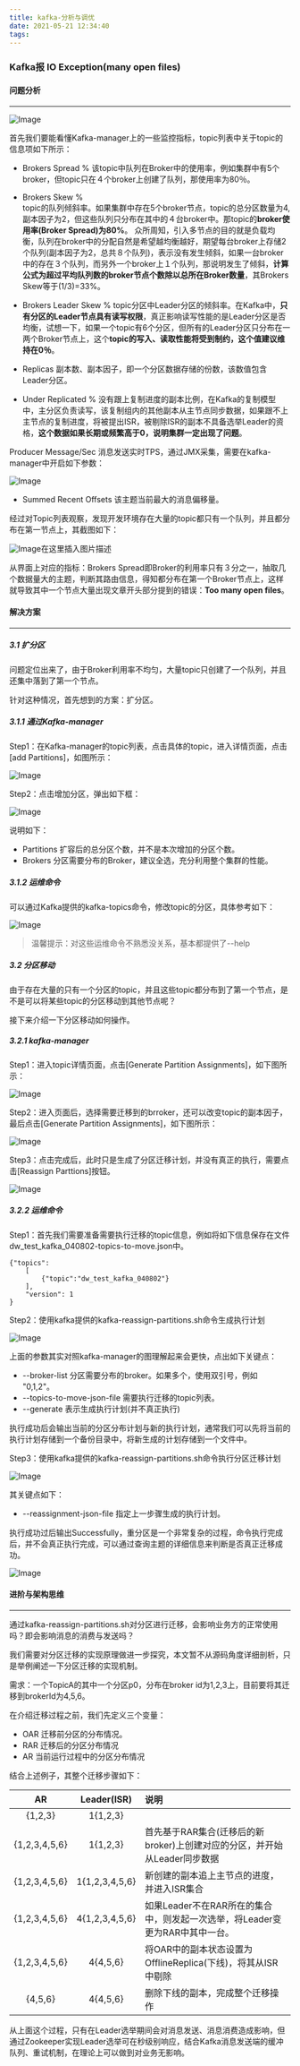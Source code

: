 ```yaml
---
title: kafka-分析与调优
date: 2021-05-21 12:34:40
tags:
---
```


### Kafka报 IO Exception(many open files)

#### 问题分析

------

![Image](https://mmbiz.qpic.cn/mmbiz_png/Wkp2azia4QFvox3eJ4x9luN4F8S7KTYgVd71ajm8l4SQibTbQic73zsFR1OryAj6gpuVAfviaTAyQzKmMNK1y5et2w/640?wx_fmt=png&wxfrom=5&wx_lazy=1&wx_co=1)


首先我们要能看懂Kafka-manager上的一些监控指标，topic列表中关于topic的信息项如下所示：

- Brokers Spread %
  该topic中队列在Broker中的使用率，例如集群中有5个broker，但topic只在４个broker上创建了队列，那使用率为80％。

- Brokers Skew %   
  topic的队列倾斜率。如果集群中存在5个broker节点，topic的总分区数量为4,副本因子为2，但这些队列只分布在其中的４台broker中。那topic的**broker使用率(Broker Spread)为80%**。
  众所周知，引入多节点的目的就是负载均衡，队列在broker中的分配自然是希望越均衡越好，期望每台broker上存储2个队列(副本因子为2，总共８个队列)，表示没有发生倾斜，如果一台broker中的存在３个队列，而另外一个broker上１个队列，那说明发生了倾斜，**计算公式为超过平均队列数的broker节点个数除以总所在Broker数量**，其Brokers Skew等于(1/3)=33%。  <!--队列就是：分区 + 副本-->

- Brokers Leader Skew %
  topic分区中Leader分区的倾斜率。在Kafka中，**只有分区的Leader节点具有读写权限**，真正影响读写性能的是Leader分区是否均衡，试想一下，如果一个topic有6个分区，但所有的Leader分区只分布在一两个Broker节点上，这个**topic的写入、读取性能将受到制约，这个值建议维持在0％**。

- Replicas
  副本数、副本因子，即一个分区数据存储的份数，该数值包含Leader分区。

- Under Replicated %
  没有跟上复制进度的副本比例，在Kafka的复制模型中，主分区负责读写，该复制组内的其他副本从主节点同步数据，如果跟不上主节点的复制进度，将被提出ISR，被剔除ISR的副本不具备选举Leader的资格，**这个数据如果长期或频繁高于0，说明集群一定出现了问题**。

Producer Message/Sec
消息发送实时TPS，通过JMX采集，需要在kafka-manager中开启如下参数：

![Image](https://mmbiz.qpic.cn/mmbiz_png/Wkp2azia4QFvox3eJ4x9luN4F8S7KTYgVibB9l70MzWAEFyUMZIvia0bxQrJYlciaeCmPBFNwWjJI95TiaUV293sX5g/640?wx_fmt=png&wxfrom=5&wx_lazy=1&wx_co=1)

- Summed Recent Offsets
  该主题当前最大的消息偏移量。

经过对Topic列表观察，发现开发环境存在大量的topic都只有一个队列，并且都分布在第一节点上，其截图如下：

![Image](https://mmbiz.qpic.cn/mmbiz_png/Wkp2azia4QFvox3eJ4x9luN4F8S7KTYgVRdFRpiaHaB1GsEt8uibID722MYlxAurdoJnTK6EcIKrtDzGZjkqL5vjA/640?wx_fmt=png&wxfrom=5&wx_lazy=1&wx_co=1)在这里插入图片描述


从界面上对应的指标：Brokers Spread即Broker的利用率只有３分之一，抽取几个数据量大的主题，判断其路由信息，得知都分布在第一个Broker节点上，这样就导致其中一个节点大量出现文章开头部分提到的错误：**Too many open files**。

#### 解决方案

------

##### 3.1 扩分区

问题定位出来了，由于Broker利用率不均匀，大量topic只创建了一个队列，并且还集中落到了第一个节点。

针对这种情况，首先想到的方案：扩分区。

##### 3.1.1 通过Kafka-manager

Step1：在Kafka-manager的topic列表，点击具体的topic，进入详情页面，点击[add Partitions]，如图所示：

![Image](https://mmbiz.qpic.cn/mmbiz_png/Wkp2azia4QFvox3eJ4x9luN4F8S7KTYgVPXLfzpo8iaZoYQarg7ws4SczYTMFxic6YCNvJoYFmLs4kLl6Qwad1Ekg/640?wx_fmt=png&wxfrom=5&wx_lazy=1&wx_co=1)


Step2：点击增加分区，弹出如下框：

![Image](https://mmbiz.qpic.cn/mmbiz_png/Wkp2azia4QFvox3eJ4x9luN4F8S7KTYgVfuicI2KEPBO13zgMaw4Qbrcoe8meRTz2vyCDkx4QeicY8k9bYHZxk6oQ/640?wx_fmt=png&wxfrom=5&wx_lazy=1&wx_co=1)


说明如下：

- Partitions
  扩容后的总分区个数，并不是本次增加的分区个数。
- Brokers
  分区需要分布的Broker，建议全选，充分利用整个集群的性能。

##### 3.1.2 运维命令

可以通过Kafka提供的kafka-topics命令，修改topic的分区，具体参考如下：

![Image](https://mmbiz.qpic.cn/mmbiz_png/Wkp2azia4QFvox3eJ4x9luN4F8S7KTYgVzjZFWZ47UpkVb3iaNkWMHqenWIXsCBjuGW1T1e42cRiaWiby6sQf4lJzQ/640?wx_fmt=png&wxfrom=5&wx_lazy=1&wx_co=1)

> 温馨提示：对这些运维命令不熟悉没关系，基本都提供了--help

##### 3.2 分区移动

由于存在大量的只有一个分区的topic，并且这些topic都分布到了第一个节点，是不是可以将某些topic的分区移动到其他节点呢？

接下来介绍一下分区移动如何操作。

##### 3.2.1 kafka-manager

Step1：进入topic详情页面，点击[Generate Partition Assignments]，如下图所示：

![Image](https://mmbiz.qpic.cn/mmbiz_png/Wkp2azia4QFvox3eJ4x9luN4F8S7KTYgVm6ibJZh43iaVwh40jX6Fz3AsbnibricqkmBWbOHRVhdMH5UiaMRhicPQic3Hw/640?wx_fmt=png&wxfrom=5&wx_lazy=1&wx_co=1)


Step2：进入页面后，选择需要迁移到的brroker，还可以改变topic的副本因子，最后点击[Generate Partition Assignments]，如下图所示：

![Image](https://mmbiz.qpic.cn/mmbiz_png/Wkp2azia4QFvox3eJ4x9luN4F8S7KTYgVa0Z8umQiaib5DRzibX2I0icvPyMdiaEm3Px6F8ERyGFy9cBziaQEwIN0QzGQ/640?wx_fmt=png&wxfrom=5&wx_lazy=1&wx_co=1)


Step3：点击完成后，此时只是生成了分区迁移计划，并没有真正的执行，需要点击[Reassign Parttions]按钮。

![Image](https://mmbiz.qpic.cn/mmbiz_png/Wkp2azia4QFvox3eJ4x9luN4F8S7KTYgVAceM0RH9Ktq7URs2FpdA404icN4qExz8ib0u0kJiaFNCHHz9QcZqDMVHg/640?wx_fmt=png&wxfrom=5&wx_lazy=1&wx_co=1)

##### 3.2.2 运维命令

Step1：首先我们需要准备需要执行迁移的topic信息，例如将如下信息保存在文件dw_test_kafka_040802-topics-to-move.json中。

```
{"topics":
    [
        {"topic":"dw_test_kafka_040802"}
    ],
    "version": 1
}
```

Step2：使用kafka提供的kafka-reassign-partitions.sh命令生成执行计划

![Image](https://mmbiz.qpic.cn/mmbiz_png/Wkp2azia4QFvox3eJ4x9luN4F8S7KTYgVAUy43eHQT4wodWDoyINRX7icKnHesVuh6korWVXqjf3VrtYBZGU9gTw/640?wx_fmt=png&wxfrom=5&wx_lazy=1&wx_co=1)


上面的参数其实对照kafka-manager的图理解起来会更快，点出如下关键点：

- --broker-list
  分区需要分布的broker。如果多个，使用双引号，例如 "0,1,2"。
- --topics-to-move-json-file
  需要执行迁移的topic列表。
- --generate
  表示生成执行计划(并不真正执行)

执行成功后会输出当前的分区分布计划与新的执行计划，通常我们可以先将当前的执行计划存储到一个备份目录中，将新生成的计划存储到一个文件中。

Step3：使用kafka提供的kafka-reassign-partitions.sh命令执行分区迁移计划

![Image](https://mmbiz.qpic.cn/mmbiz_png/Wkp2azia4QFvox3eJ4x9luN4F8S7KTYgVianvMtHR60SJxxBeHga7AZ7IsibjuAtTQL02R7hmFRy8wWgVv49brWGA/640?wx_fmt=png&wxfrom=5&wx_lazy=1&wx_co=1)


其关键点如下：

- --reassignment-json-file
  指定上一步骤生成的执行计划。

执行成功过后输出Successfully，重分区是一个非常复杂的过程，命令执行完成后，并不会真正执行完成，可以通过查询主题的详细信息来判断是否真正迁移成功。

![Image](https://mmbiz.qpic.cn/mmbiz_png/Wkp2azia4QFvox3eJ4x9luN4F8S7KTYgVDGxJwcvfIUpiaxrjI16DiaEL9FR3HzmvjzeoPAOGvLwZhRpDHqpjwpOA/640?wx_fmt=png&wxfrom=5&wx_lazy=1&wx_co=1)

#### 进阶与架构思维

------

通过kafka-reassign-partitions.sh对分区进行迁移，会影响业务方的正常使用吗？即会影响消息的消费与发送吗？

我们需要对分区迁移的实现原理做进一步探究，本文暂不从源码角度详细剖析，只是举例阐述一下分区迁移的实现机制。

需求：一个TopicA的其中一个分区p0，分布在broker id为1,2,3上，目前要将其迁移到brokerId为4,5,6。

在介绍迁移过程之前，我们先定义三个变量：

- OAR
  迁移前分区的分布情况。
- RAR
  迁移后的分区分布情况
- AR
  当前运行过程中的分区分布情况

结合上述例子，其整个迁移步骤如下：

|      AR       |  Leader(ISR)   | 说明                                                         |
| :-----------: | :------------: | :----------------------------------------------------------- |
|    {1,2,3}    |    1{1,2,3}    |                                                              |
| {1,2,3,4,5,6} |    1{1,2,3}    | 首先基于RAR集合(迁移后的新broker)上创建对应的分区，并开始从Leader同步数据 |
| {1,2,3,4,5,6} | 1{1,2,3,4,5,6} | 新创建的副本追上主节点的进度，并进入ISR集合                  |
| {1,2,3,4,5,6} | 4{1,2,3,4,5,6} | 如果Leader不在RAR所在的集合中，则发起一次选举，将Leader变更为RAR中其中一台。 |
| {1,2,3,4,5,6} |    4{4,5,6}    | 将OAR中的副本状态设置为OfflineReplica(下线)，将其从ISR中剔除 |
|    {4,5,6}    |    4{4,5,6}    | 删除下线的副本，完成整个迁移操作                             |

从上面这个过程，只有在Leader选举期间会对消息发送、消息消费造成影响，但通过Zookeeper实现Leader选举可在秒级别响应，结合Kafka消息发送端的缓冲队列、重试机制，在理论上可以做到对业务无影响。